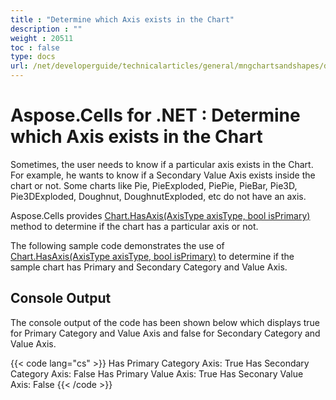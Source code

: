 ```yaml
---
title : "Determine which Axis exists in the Chart" 
description : "" 
weight : 20511 
toc : false
type: docs
url: /net/developerguide/technicalarticles/general/mngchartsandshapes/determine+which+axis+exists+in+the+chart/
---
```


# Aspose.Cells for .NET : Determine which Axis exists in the Chart


Sometimes, the user needs to know if a particular axis exists in the Chart. For example, he wants to know if a Secondary Value Axis exists inside the chart or not. Some charts like Pie, PieExploded, PiePie, PieBar, Pie3D, Pie3DExploded, Doughnut, DoughnutExploded, etc do not have an axis.

Aspose.Cells provides [Chart.HasAxis(AxisType axisType, bool isPrimary)](https://apireference.aspose.com/net/cells/aspose.cells.charts/chart/methods/hasaxis) method to determine if the chart has a particular axis or not.

The following sample code demonstrates the use of [Chart.HasAxis(AxisType axisType, bool isPrimary)](https://apireference.aspose.com/net/cells/aspose.cells.charts/chart/methods/hasaxis) to determine if the sample chart has Primary and Secondary Category and Value Axis.

## Console Output

The console output of the code has been shown below which displays true for Primary Category and Value Axis and false for Secondary Category and Value Axis.

{{< code lang="cs" >}}
Has Primary Category Axis: True
Has Secondary Category Axis: False
Has Primary Value Axis: True
Has Seconary Value Axis: False
{{< /code >}}

